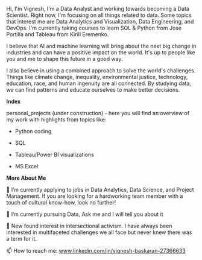 
Hi, I'm Vignesh, I'm a Data Analyst and working towards becoming a Data Scientist. Right now, I'm focusing on all things related to data. Some topics that interest me are Data Analytics and Visualization, Data Engineering, and DevOps. I'm currently taking courses to learn SQL & Python from Jose Portilla and Tableau from Kirill Eremenko.

I believe that AI and machine learning will bring about the next big change in industries and can have a positive impact on the world. It's up to people like you and me to shape this future in a good way.

I also believe in using a combined approach to solve the world's challenges. Things like climate change, inequality, environmental justice, technology, education, race, and human ingenuity are all connected. By studying data, we can find patterns and educate ourselves to make better decisions.

**Index**

personal_projects (under construction) - here you will find an overview of my work with highlights from topics like:

- Python coding

- SQL

- Tableau/Power BI visualizations

- MS Excel

**More About Me**

🔭 I’m currently applying to jobs in Data Analytics, Data Science, and Project Management. If you are looking for a hardworking team member with a touch of cultural know-how, look no further!

🌱 I’m currently pursuing Data, Ask me and I will tell you about it

💬 New found interest in intersectional activism. I have always been interested in multifaceted challenges we all face but never knew there was a term for it.

📫 How to reach me: www.linkedin.com/in/vignesh-baskaran-27366633
